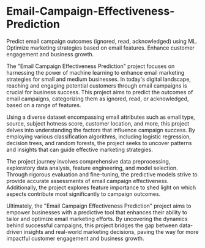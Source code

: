 # Email-Campaign-Effectiveness-Prediction
Predict email campaign outcomes (ignored, read, acknowledged) using ML. Optimize marketing strategies based on email features. Enhance customer engagement and business growth.

The "Email Campaign Effectiveness Prediction" project focuses on harnessing the power of machine learning to enhance email marketing strategies for small and medium businesses. In today's digital landscape, reaching and engaging potential customers through email campaigns is crucial for business success. This project aims to predict the outcomes of email campaigns, categorizing them as ignored, read, or acknowledged, based on a range of features.

Using a diverse dataset encompassing email attributes such as email type, source, subject hotness score, customer location, and more, this project delves into understanding the factors that influence campaign success. By employing various classification algorithms, including logistic regression, decision trees, and random forests, the project seeks to uncover patterns and insights that can guide effective marketing strategies.

The project journey involves comprehensive data preprocessing, exploratory data analysis, feature engineering, and model selection. Through rigorous evaluation and fine-tuning, the predictive models strive to provide accurate assessments of email campaign effectiveness. Additionally, the project explores feature importance to shed light on which aspects contribute most significantly to campaign outcomes.

Ultimately, the "Email Campaign Effectiveness Prediction" project aims to empower businesses with a predictive tool that enhances their ability to tailor and optimize email marketing efforts. By uncovering the dynamics behind successful campaigns, this project bridges the gap between data-driven insights and real-world marketing decisions, paving the way for more impactful customer engagement and business growth.
